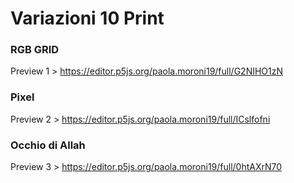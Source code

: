 # Variazioni 10 Print


### RGB GRID
Preview 1 > https://editor.p5js.org/paola.moroni19/full/G2NIHO1zN

### Pixel
Preview 2 > https://editor.p5js.org/paola.moroni19/full/ICslfofni

### Occhio di Allah
Preview 3 > https://editor.p5js.org/paola.moroni19/full/0htAXrN70
